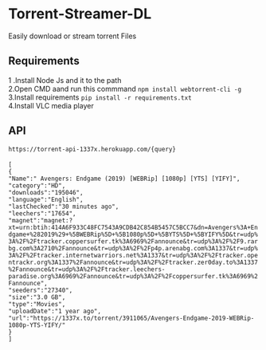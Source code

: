 # Torrent-Streamer-DL
Easily download or stream torrent Files

## Requirements
1 .Install Node Js and it to the path<br />
2.Open CMD aand run this commmand `npm install webtorrent-cli -g`<br />
3.Install requirements `pip install -r requirements.txt`<br />
4.Install VLC media player<br />

## API 
`https://torrent-api-1337x.herokuapp.com/{query}`<br /><br />
`[`<br />
   `{`<br />
      `"Name":" Avengers: Endgame (2019) [WEBRip] [1080p] [YTS] [YIFY]",`<br />
      `"category":"HD",`<br />
      `"downloads":"195046",`<br />
      `"language":"English",`<br />
      `"lastChecked":"30 minutes ago",`<br />
     `"leechers":"17654",`<br />
      `"magnet":"magnet:?      xt=urn:btih:414A6F933C48FC7543A9CDB42C854B5457C5BCC7&dn=Avengers%3A+Endgame+%282019%29+%5BWEBRip%5D+%5B1080p%5D+%5BYTS%5D+%5BYIFY%5D&tr=udp%3A%2F%2Ftracker.coppersurfer.tk%3A6969%2Fannounce&tr=udp%3A%2F%2F9.rarbg.com%3A2710%2Fannounce&tr=udp%3A%2F%2Fp4p.arenabg.com%3A1337&tr=udp%3A%2F%2Ftracker.internetwarriors.net%3A1337&tr=udp%3A%2F%2Ftracker.opentrackr.org%3A1337%2Fannounce&tr=udp%3A%2F%2Ftracker.zer0day.to%3A1337%2Fannounce&tr=udp%3A%2F%2Ftracker.leechers-paradise.org%3A6969%2Fannounce&tr=udp%3A%2F%2Fcoppersurfer.tk%3A6969%2Fannounce",`<br />
      `"seeders":"27340",`<br />
      `"size":"3.0 GB",`<br />
      `"type":"Movies",`<br />
      `"uploadDate":"1 year ago",`<br />
      `"url":"https://1337x.to/torrent/3911065/Avengers-Endgame-2019-WEBRip-1080p-YTS-YIFY/"`<br />
   `}`<br />
   `]`<br />
